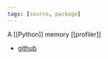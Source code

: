 ```yaml
---
tags: [source, package]
---
```


A [[Python]] memory [[profiler]]

- [github](https://github.com/bloomberg/memray)